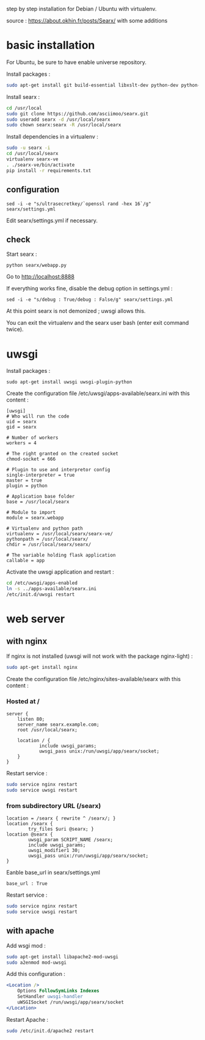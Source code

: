 step by step installation for Debian / Ubuntu with virtualenv.

source : https://about.okhin.fr/posts/Searx/ with some additions

# basic installation

For Ubuntu, be sure to have enable universe repository.

Install packages :
```sh
sudo apt-get install git build-essential libxslt-dev python-dev python-virtualenv python-pybabel zlib1g-dev
```
Install searx :
```sh
cd /usr/local
sudo git clone https://github.com/asciimoo/searx.git
sudo useradd searx -d /usr/local/searx
sudo chown searx:searx -R /usr/local/searx
```

Install dependencies in a virtualenv :
```sh
sudo -u searx -i
cd /usr/local/searx
virtualenv searx-ve
. ./searx-ve/bin/activate
pip install -r requirements.txt
```

## configuration
```
sed -i -e "s/ultrasecretkey/`openssl rand -hex 16`/g" searx/settings.yml
```

Edit searx/settings.yml if necessary.

## check
Start searx :
```
python searx/webapp.py
```

Go to [http://localhost:8888](http://localhost:8888)

If everything works fine, disable the debug option in settings.yml :
```
sed -i -e "s/debug : True/debug : False/g" searx/settings.yml
```

At this point searx is not demonized ; uwsgi allows this.

You can exit the virtualenv and the searx user bash (enter exit command twice).

# uwsgi

Install packages :
```
sudo apt-get install uwsgi uwsgi-plugin-python
```

Create the configuration file /etc/uwsgi/apps-available/searx.ini with this content :
```
[uwsgi]
# Who will run the code
uid = searx
gid = searx

# Number of workers
workers = 4

# The right granted on the created socket
chmod-socket = 666

# Plugin to use and interpretor config
single-interpreter = true
master = true
plugin = python

# Application base folder
base = /usr/local/searx

# Module to import
module = searx.webapp

# Virtualenv and python path
virtualenv = /usr/local/searx/searx-ve/
pythonpath = /usr/local/searx/
chdir = /usr/local/searx/searx/

# The variable holding flask application
callable = app
```

Activate the uwsgi application and restart :
```sh
cd /etc/uwsgi/apps-enabled
ln -s ../apps-available/searx.ini
/etc/init.d/uwsgi restart
```

# web server

## with nginx
If nginx is not installed (uwsgi will not work with the package nginx-light) :
```sh
sudo apt-get install nginx
```

Create the configuration file /etc/nginx/sites-available/searx with this content :
### Hosted at /
```
server {
    listen 80;
    server_name searx.example.com;
    root /usr/local/searx;

    location / {
            include uwsgi_params;
            uwsgi_pass unix:/run/uwsgi/app/searx/socket;
    }
}
```
Restart service :
```sh
sudo service nginx restart
sudo service uwsgi restart
```

### from subdirectory URL (/searx)
```
location = /searx { rewrite ^ /searx/; }
location /searx {
        try_files $uri @searx; }
location @searx {
        uwsgi_param SCRIPT_NAME /searx;
        include uwsgi_params;
        uwsgi_modifier1 30;
        uwsgi_pass unix:/run/uwsgi/app/searx/socket;
}
```

Eanble base_url in searx/settings.yml
```
base_url : True
```

Restart service :
```sh
sudo service nginx restart
sudo service uwsgi restart
```

## with apache 

Add wsgi mod :
```sh
sudo apt-get install libapache2-mod-uwsgi
sudo a2enmod mod-uwsgi
```

Add this configuration :
```apache
<Location />
    Options FollowSymLinks Indexes
    SetHandler uwsgi-handler
    uWSGISocket /run/uwsgi/app/searx/socket
</Location>
```

Restart Apache :
```sh
sudo /etc/init.d/apache2 restart
```